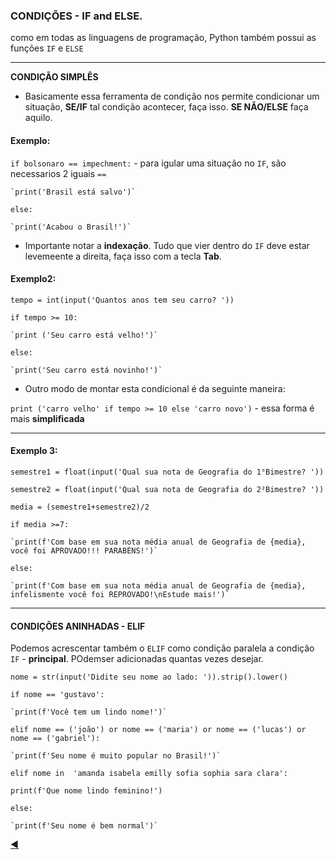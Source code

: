 ### CONDIÇÕES - IF and ELSE.
como em todas as linguagens de programação, Python também possui as funções `IF` e `ELSE`

---

**CONDIÇÃO SIMPLÊS**

* Basicamente essa ferramenta de condição nos permite condicionar um situação, **SE/IF** tal condição acontecer, faça isso. **SE NÃO/ELSE** faça aquilo.

#### Exemplo:
`if bolsonaro == impechment:` - para igular uma situação no `IF`, são necessarios 2 iguais `==`

    `print('Brasil está salvo')`
    
`else:`

    `print('Acabou o Brasil!')`

* Importante notar a **indexação**. Tudo que vier dentro do `IF` deve estar levemeente a direita, faça isso com a tecla **Tab**.
#### Exemplo2:
`tempo = int(input('Quantos anos tem seu carro? '))`

`if tempo >= 10:`

    `print ('Seu carro está velho!')`
      
`else:`

    `print('Seu carro está novinho!')`
    
 * Outro modo de montar esta condicional é da seguinte maneira:

`print ('carro velho' if tempo >= 10 else 'carro novo')` - essa forma é mais **simplificada**

---

#### Exemplo 3:

`semestre1 = float(input('Qual sua nota de Geografia do 1°Bimestre? '))`

`semestre2 = float(input('Qual sua nota de Geografia do 2²Bimestre? '))`

`media = (semestre1+semestre2)/2`

`if media >=7:`

    `print(f'Com base em sua nota média anual de Geografia de {media}, você foi APROVADO!!! PARABÉNS!')`
    
`else:`

    `print(f'Com base em sua nota média anual de Geografia de {media}, infelismente você foi REPROVADO!\nEstude mais!')`

---
#### CONDIÇÕES ANINHADAS - ELIF

Podemos acrescentar também o `ELIF` como condição paralela a condição `IF` - **principal**. POdemser adicionadas quantas vezes desejar.

`nome = str(input('Didite seu nome ao lado: ')).strip().lower()`

`if nome == 'gustavo':`

    `print(f'Você tem um lindo nome!')`
    
`elif nome == ('joão') or nome == ('maria') or nome == ('lucas') or nome == ('gabriel'):`

    `print(f'Seu nome é muito popular no Brasil!')`
    
`elif nome in  'amanda isabela emilly sofia sophia sara clara':`

`print(f'Que nome lindo feminino!')`

`else:`

    `print(f'Seu nome é bem normal')`

 [:arrow_backward:](https://github.com/duartecgustavo/Python-Progress/blob/master/conteudo/mundo%201/mundo1.md)
